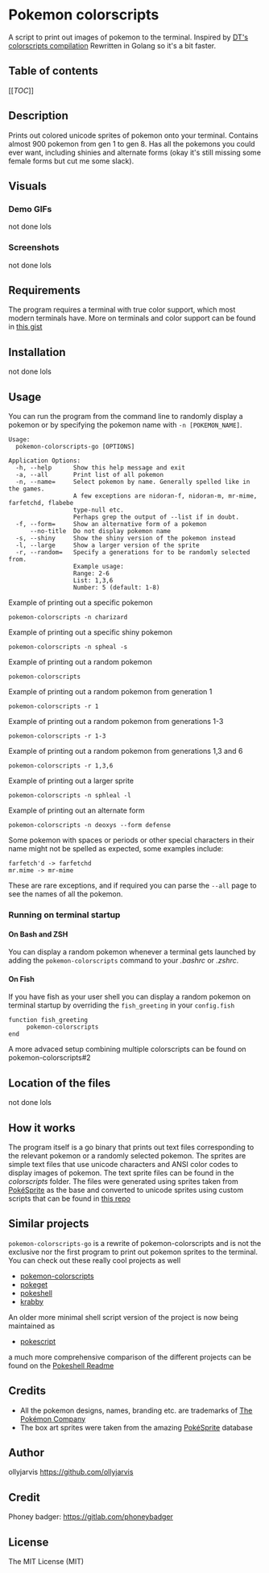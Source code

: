 # Pokemon colorscripts

A script to print out images of pokemon to the terminal. Inspired by
[DT's colorscripts compilation](https://gitlab.com/dwt1/shell-color-scripts)
Rewritten in Golang so it's a bit faster.

## Table of contents
[[_TOC_]]

## Description
Prints out colored unicode sprites of pokemon onto your terminal. Contains
almost 900 pokemon from gen 1 to gen 8. Has all the pokemons you could ever want, including shinies
and alternate forms (okay it's still missing some female forms but cut me some slack).

## Visuals
### Demo GIFs

not done lols

### Screenshots

not done lols

## Requirements
The program requires a terminal with true color support,
which most modern terminals have. More on terminals and color support can be found in
[this gist](https://gist.github.com/XVilka/8346728)

## Installation

not done lols

## Usage
You can run the program from the command line to randomly display a pokemon
or by specifying the pokemon name with `-n [POKEMON_NAME]`.
```
Usage:
  pokemon-colorscripts-go [OPTIONS]

Application Options:
  -h, --help      Show this help message and exit
  -a, --all       Print list of all pokemon
  -n, --name=     Select pokemon by name. Generally spelled like in the games.
                  A few exceptions are nidoran-f, nidoran-m, mr-mime, farfetchd, flabebe
                  type-null etc.
                  Perhaps grep the output of --list if in doubt.
  -f, --form=     Show an alternative form of a pokemon
      --no-title  Do not display pokemon name
  -s, --shiny     Show the shiny version of the pokemon instead
  -l, --large     Show a larger version of the sprite
  -r, --random=   Specify a generations for to be randomly selected from.
                  Example usage:
                  Range: 2-6
                  List: 1,3,6
                  Number: 5 (default: 1-8)
```

Example of printing out a specific pokemon
```
pokemon-colorscripts -n charizard
```
Example of printing out a specific shiny pokemon
```
pokemon-colorscripts -n spheal -s
```
Example of printing out a random pokemon
```
pokemon-colorscripts
```
Example of printing out a random pokemon from generation 1
```
pokemon-colorscripts -r 1
```
Example of printing out a random pokemon from generations 1-3
```
pokemon-colorscripts -r 1-3
```
Example of printing out a random pokemon from generations 1,3 and 6
```
pokemon-colorscripts -r 1,3,6
```
Example of printing out a larger sprite
```
pokemon-colorscripts -n sphleal -l
```
Example of printing out an alternate form
```
pokemon-colorscripts -n deoxys --form defense
```
Some pokemon with spaces or periods or other special characters in their name
might not be spelled as expected, some examples include:
```
farfetch'd -> farfetchd
mr.mime -> mr-mime
```
These are rare exceptions, and if required you can parse the `--all` page to see
the names of all the pokemon.

### Running on terminal startup
#### On Bash and ZSH
You can display a random pokemon whenever a terminal gets launched by adding
the `pokemon-colorscripts` command to your *.bashrc* or *.zshrc*.

#### On Fish
If you have fish as your user shell you can display a random pokemon on terminal
startup by overriding the `fish_greeting` in your `config.fish`
```
function fish_greeting
     pokemon-colorscripts
end
```
A more advaced setup combining multiple colorscripts can be found on pokemon-colorscripts#2

## Location of the files

not done lols

## How it works
The program itself is a go binary that prints out text files corresponding
to the relevant pokemon or a randomly selected pokemon. The sprites are simple text
files that use unicode characters and ANSI color codes to display images of pokemon.
The text sprite files can be found in the *colorscripts* folder. The files were generated
using sprites taken from [PokéSprite](https://msikma.github.io/pokesprite/) as the
base and converted to unicode sprites using custom scripts that can be found in
[this repo](https://gitlab.com/phoneybadger/pokemon-generator-scripts)

## Similar projects
`pokemon-colorscripts-go` is a rewrite of pokemon-colorscripts and is not the
exclusive nor the first program to print out pokemon sprites to the terminal.
You can check out these really cool projects as well
- [pokemon-colorscripts](https://gitlab.com/phoneybadger/pokemon-colorscripts)
- [pokeget](https://github.com/talwat/pokeget)
- [pokeshell](https://github.com/acxz/pokeshell)
- [krabby](https://github.com/yannjor/krabby)

An older more minimal shell script version of the project is now being maintained
as

- [pokescript](https://github.com/acxz/pokescript)

a much more comprehensive comparison of the different projects can be found on
the [Pokeshell Readme](https://github.com/acxz/pokeshell#similar-projects)

## Credits
- All the pokemon designs, names, branding etc. are trademarks of [The Pokémon Company](https://pokemon.com)
- The box art sprites were taken from the amazing [PokéSprite](https://msikma.github.io/pokesprite/) database

## Author
ollyjarvis
https://github.com/ollyjarvis

## Credit
Phoney badger:
https://gitlab.com/phoneybadger

## License
The MIT License (MIT)


